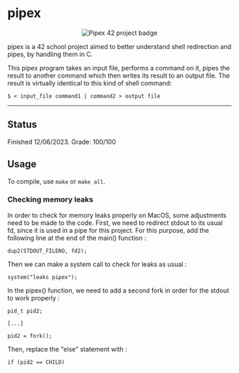 # pipex

<p align="center">
  <img src="https://github.com/ArenKae/42-badges/blob/main/pipexe.png" alt="Pipex 42 project badge"/>
</p>

pipex is a 42 school project aimed to better understand shell redirection and pipes, by handling them in C.

This pipex program takes an input file, performs a command on it, pipes the result to another command which then writes its result to an output file. The result is virtually identical to this kind of shell command:
```
$ < input_file command1 | command2 > output file
```

---

## Status
Finished 12/06/2023. Grade: 100/100

## Usage
To compile, use ```make``` or ```make all```.

### Checking memory leaks
In order to check for memory leaks properly on MacOS, some adjustments need to be made to the code. First, we need to redirect stdout to its usual fd, since it is used in a pipe for this project. For this purpose, add the following line at the end of the main() function :
```
dup2(STDOUT_FILENO, fd2);
```
Then we can make a system call to check for leaks as usual :
```
system("leaks pipex");
```
In the pipex() function, we need to add a second fork in order for the stdout to work properly :
```
pid_t pid2;

[...]

pid2 = fork();
```
Then, replace the "else" statement with :
```
if (pid2 == CHILD)
```